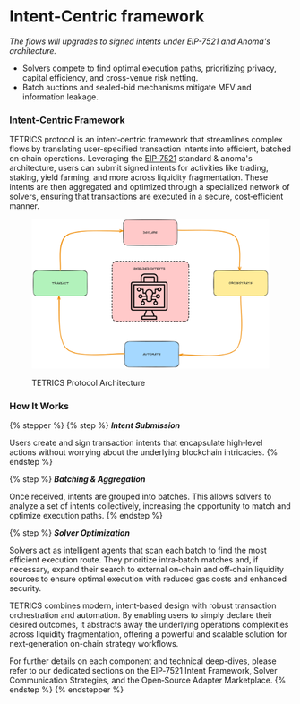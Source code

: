 # Intent-Centric framework

_The flows will upgrades to signed intents under EIP-7521 and Anoma's architecture._

* Solvers compete to find optimal execution paths, prioritizing privacy, capital efficiency, and cross-venue risk netting.
* Batch auctions and sealed-bid mechanisms mitigate MEV and information leakage.

### **Intent-Centric Framework**

TETRICS protocol is an intent‑centric framework that streamlines complex flows by translating user-specified transaction intents into efficient, batched on‑chain operations. Leveraging the [EIP‑7521](https://eips.ethereum.org/EIPS/eip-7521) standard & anoma's architecture, users can submit signed intents for activities like trading, staking, yield farming, and more across liquidity fragmentation. These intents are then aggregated and optimized through a specialized network of solvers, ensuring that transactions are executed in a secure, cost‑efficient manner.

<figure><img src="../.gitbook/assets/image (9).png" alt=""><figcaption><p>TETRICS Protocol Architecture</p></figcaption></figure>

### **How It Works**

{% stepper %}
{% step %}
_**Intent Submission**_

Users create and sign transaction intents that encapsulate high‑level actions without worrying about the underlying blockchain intricacies.
{% endstep %}

{% step %}
_**Batching & Aggregation**_

Once received, intents are grouped into batches. This allows solvers to analyze a set of intents collectively, increasing the opportunity to match and optimize execution paths.
{% endstep %}

{% step %}
_**Solver Optimization**_

Solvers act as intelligent agents that scan each batch to find the most efficient execution route. They prioritize intra‑batch matches and, if necessary, expand their search to external on‑chain and off‑chain liquidity sources to ensure optimal execution with reduced gas costs and enhanced security.

TETRICS combines modern, intent‑based design with robust transaction orchestration and automation. By enabling users to simply declare their desired outcomes, it abstracts away the underlying operations complexities across liquidity fragmentation, offering a powerful and scalable solution for next‑generation on-chain strategy workflows.

For further details on each component and technical deep-dives, please refer to our dedicated sections on the EIP‑7521 Intent Framework, Solver Communication Strategies, and the Open‑Source Adapter Marketplace.
{% endstep %}
{% endstepper %}
